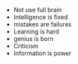 
- Not use full brain 
- Intelligence is fixed
- mistakes are failures 
- Learning is hard 
- genius is born 
- Criticism 
- Information is power 
